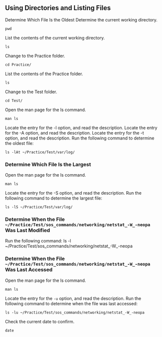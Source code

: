 ## Using Directories and Listing Files

Determine Which File Is the Oldest
Determine the current working directory.
```
pwd
```
List the contents of the current working directory.
```
ls
```
Change to the Practice folder.
```
cd Practice/
```
List the contents of the Practice folder.
```
ls
```
Change to the Test folder.
```
cd Test/
```
Open the man page for the ls command.
```
man ls
```
Locate the entry for the -l option, and read the description.
Locate the entry for the -A option, and read the description.
Locate the entry for the -t option, and read the description.
Run the following command to determine the oldest file:
```
ls -lAt ~/Practice/Test/var/log/
```


### Determine Which File Is the Largest
Open the man page for the ls command.
```
man ls
```
Locate the entry for the -S option, and read the description.
Run the following command to determine the largest file:
```
ls -lS ~/Practice/Test/var/log/
```


### Determine When the File `~/Practice/Test/sos_commands/networking/netstat_-W_-neopa` Was Last Modified
Run the following command:
ls -l ~/Practice/Test/sos_commands/networking/netstat_-W_-neopa


### Determine When the File `~/Practice/Test/sos_commands/networking/netstat_-W_-neopa` Was Last Accessed

Open the man page for the ls command.
```
man ls
```
Locate the entry for the `-u` option, and read the description.
Run the following command to determine when the file was last accessed:
```
ls -lu ~/Practice/Test/sos_commands/networking/netstat_-W_-neopa
```
Check the current date to confirm.
```
date
```

